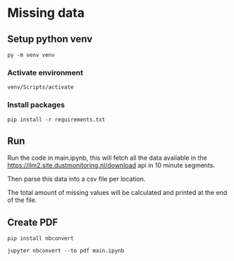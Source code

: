 # Missing data

## Setup python venv

```commandline
py -m venv venv
```

### Activate environment

```commandline
venv/Scripts/activate
```

### Install packages

```commandline
pip install -r requirements.txt
```

## Run

Run the code in main.ipynb, this will fetch all the data available in the https://ilm2.site.dustmonitoring.nl/download api in 10 minute segments.

Then parse this data into a csv file per location.

The total amount of missing values will be calculated and printed at the end of the file.

## Create PDF

```commandline
pip install nbconvert
```

```commandline
jupyter nbconvert --to pdf main.ipynb
```